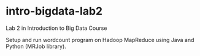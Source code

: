 # intro-bigdata-lab2
Lab 2 in Introduction to Big Data Course

Setup and run wordcount program on Hadoop MapReduce using Java and Python (MRJob library).

